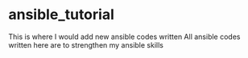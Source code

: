 # ansible_tutorial

This is where I would add new ansible codes written
All ansible codes written here are to strengthen my ansible skills

